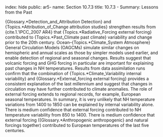 index: hide
public: ar5-
name: Section 10.7.3
title: 10.7.3 - Summary: Lessons from the Past

{Glossary.*Detection_and_Attribution Detection} and {Topics.*Attribution_of_Change attribution studies} strengthen results from {cite.1.'IPCC_2007 AR4} that {Topics.*Radiative_Forcing external forcing} contributed to {Topics.*Past_Climate past climate} variability and change prior to the 20th century. Ocean–{Topics.*Climate_System Atmosphere} General Circulation Models (OAGCMs) simulate similar changes on hemispheric and annual scales as those by simpler models used earlier, and enable detection of regional and seasonal changes. Results suggest that volcanic forcing and GHG forcing in particular are important for explaining past changes in NH temperatures. Results from data assimilation runs confirm that the combination of {Topics.*Climate_Variability internal variability} and {Glossary.*External_forcing external forcing} provides a consistent explanation of the last millennium and suggest that changes in circulation may have further contributed to climate anomalies. The role of external forcing extends to regional records, for example, European seasonal temperatures. In summary, it is very unlikely that NH temperature variations from 1400 to 1850 can be explained by internal variability alone. There is medium confidence that external forcing contributed to NH temperature variability from 850 to 1400. There is medium confidence that external forcing ({Glossary.*Anthropogenic anthropogenic} and natural forcings together) contributed to European temperatures of the last five centuries.
